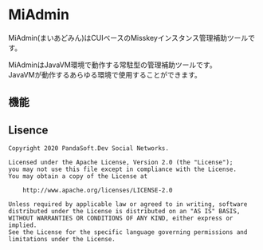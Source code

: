 # MiAdmin
MiAdmin(まいあどみん)はCUIベースのMisskeyインスタンス管理補助ツールです。

MiAdminはJavaVM環境で動作する常駐型の管理補助ツールです。  
JavaVMが動作するあらゆる環境で使用することができます。

## 機能

## Lisence
    Copyright 2020 PandaSoft.Dev Social Networks.
    
    Licensed under the Apache License, Version 2.0 (the "License");
    you may not use this file except in compliance with the License.
    You may obtain a copy of the License at
    
        http://www.apache.org/licenses/LICENSE-2.0
    
    Unless required by applicable law or agreed to in writing, software
    distributed under the License is distributed on an "AS IS" BASIS,
    WITHOUT WARRANTIES OR CONDITIONS OF ANY KIND, either express or implied.
    See the License for the specific language governing permissions and
    limitations under the License.